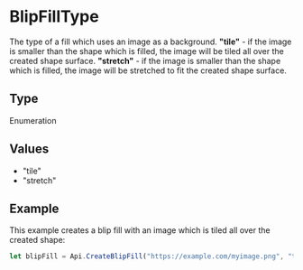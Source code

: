 # BlipFillType

The type of a fill which uses an image as a background.
**"tile"** - if the image is smaller than the shape which is filled, the image will be tiled all over the created shape surface.
**"stretch"** - if the image is smaller than the shape which is filled, the image will be stretched to fit the created shape surface.

## Type

Enumeration

## Values

- "tile"
- "stretch"


## Example

This example creates a blip fill with an image which is tiled all over the created shape:

```javascript
let blipFill = Api.CreateBlipFill("https://example.com/myimage.png", "tile");
```
